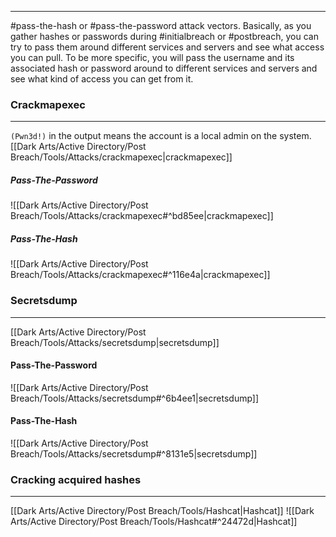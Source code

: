 -- -
#pass-the-hash or #pass-the-password attack vectors. Basically, as you gather hashes or passwords during  #initialbreach or #postbreach, you can try to pass them around different services and servers and see what access you can pull. To be more specific, you will pass the username and its associated hash or password around to different services and servers and see what kind of access you can get from it. 
### Crackmapexec
-- -
`(Pwn3d!)` in the output means the account is a local admin on the system. 
[[Dark Arts/Active Directory/Post Breach/Tools/Attacks/crackmapexec|crackmapexec]]
##### Pass-The-Password
![[Dark Arts/Active Directory/Post Breach/Tools/Attacks/crackmapexec#^bd85ee|crackmapexec]]
##### Pass-The-Hash
![[Dark Arts/Active Directory/Post Breach/Tools/Attacks/crackmapexec#^116e4a|crackmapexec]]

### Secretsdump
-- -
[[Dark Arts/Active Directory/Post Breach/Tools/Attacks/secretsdump|secretsdump]]
#### Pass-The-Password
![[Dark Arts/Active Directory/Post Breach/Tools/Attacks/secretsdump#^6b4ee1|secretsdump]]

#### Pass-The-Hash
![[Dark Arts/Active Directory/Post Breach/Tools/Attacks/secretsdump#^8131e5|secretsdump]]

### Cracking acquired hashes
-- -
[[Dark Arts/Active Directory/Post Breach/Tools/Hashcat|Hashcat]]
![[Dark Arts/Active Directory/Post Breach/Tools/Hashcat#^24472d|Hashcat]]